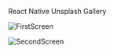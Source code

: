 React Native Unsplash Gallery

![FirstScreen](https://imgur.com/37XnlJ8)

![SecondScreen](https://imgur.com/yG4wpy3)